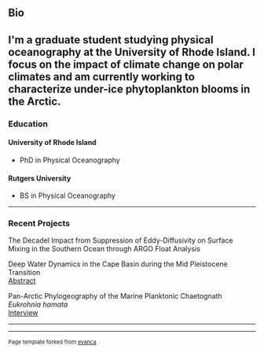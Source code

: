 ## Bio
I'm a graduate student studying physical oceanography at the University of Rhode Island.
 I focus on the impact of climate change on polar climates and am currently working to characterize under-ice 
 phytoplankton blooms in the Arctic.
---
### Education
#### University of Rhode Island
- PhD in Physical Oceanography  
  
#### Rutgers University
- BS in Physical Oceanography
---

### Recent Projects
The Decadel Impact from Suppression of Eddy-Diffusivity on Surface Mixing in the Southern Ocean through
ARGO Float Analysis

Deep Water Dynamics in the Cape Basin during the Mid Pleistocene Transition  
[Abstract](https://www.ldeo.columbia.edu/sites/default/files/u1748/Passacantando_Abstract.pdf)

Pan-Arctic Phylogeography of the Marine Planktonic Chaetognath *Eukrohnia hamata*  
[Interview](https://www.mysticaquarium.org/learn/collegiate/reu/reu-cohort-2017/)

---




---
<p style="font-size:11px">Page template forked from <a href="https://github.com/evanca/quick-portfolio">evanca</a></p>
<!-- Remove above link if you don't want to attibute -->
